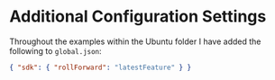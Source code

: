 # Additional Configuration Settings

Throughout the examples within the Ubuntu folder I have added the following to `global.json`:

```json
{ "sdk": { "rollForward": "latestFeature" } }
```
